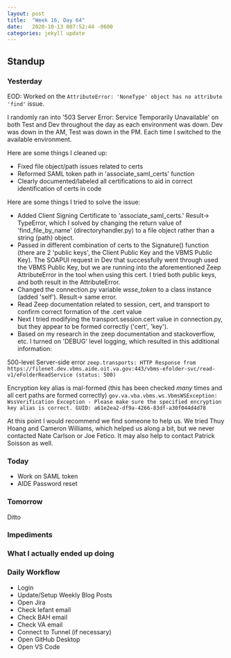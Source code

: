 ```yaml
---
layout: post
title:  "Week 16, Day 64"
date:   2020-10-13 007:52:44 -0600
categories: jekyll update
---
```


## Standup
  
### Yesterday
EOD: 
Worked on the `AttributeError: 'NoneType' object has no attribute 'find'` issue.

I randomly ran into '503 Server Error: Service Temporarily Unavailable' on both Test and Dev throughout the day as each environment was down. Dev was down in the AM, Test was down in the PM. Each time I switched to the available environment.

Here are some things I cleaned up:
* Fixed file object/path issues related to certs
* Reformed SAML token path in 'associate_saml_certs' function
* Clearly documented/labeled all certifications to aid in correct identification of certs in code

Here are some things I tried to solve the issue:
* Added Client Signing Certificate to 'associate_saml_certs.' Result-> TypeError, which I solved by changing the return value of 'find_file_by_name' (directoryhandler.py) to a file object rather than a string (path) object.
* Passed in different combination of certs to the Signature() function (there are 2 'public keys', the Client Public Key and the VBMS Public Key). The SOAPUI request in Dev that successfully went through used the VBMS Public Key, but we are running into the aforementioned Zeep AttributeError in the tool when using this cert. I tried both public keys, and both result in the AttributeError.
* Changed the connection.py variable *wsse_token* to a class instance (added 'self'). Result-> same error.
* Read Zeep documentation related to session, cert, and transport to confirm correct formation of the .cert value
* Next I tried modifying the transport.session.cert value in connection.py, but they appear to be formed correctly ('cert', 'key').
* Based on my research in the zeep documentation and stackoverflow, etc. I turned on 'DEBUG' level logging, which resulted in this additional information:

500-level Server-side error
`zeep.transports: HTTP Response from https://filenet.dev.vbms.aide.oit.va.gov:443/vbms-efolder-svc/read-v1/eFolderReadService (status: 500)`

Encryption key alias is mal-formed (this has been checked *many* times and all cert paths are formed correctly)
`gov.va.vba.vbms.ws.VbmsWSException: WssVerification Exception - Please make sure the specified encryption key alias is correct. GUID: a61e2ea2-df9a-4266-83df-a30f044d4d78`

At this point I would recommend we find someone to help us. We tried Thuy Hoang and Cameron Williams, which helped us along a bit, but we never contacted Nate Carlson or Joe Fetico. It may also help to contact Patrick Soisson as well. 

### Today

* Work on SAML token
* AIDE Password reset   


### Tomorrow
Ditto
 
### Impediments

### What I actually ended up doing



### Daily Workflow
* Login
* Update/Setup Weekly Blog Posts
* Open Jira
* Check lefant email
* Check BAH email
* Check VA email
* Connect to Tunnel (if necessary)
* Open GitHub Desktop
* Open VS Code

